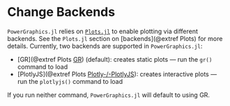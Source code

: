# Change Backends

`PowerGraphics.jl` relies on [`Plots.jl`](https://docs.juliaplots.org/stable/) to enable
plotting via different backends. See the `Plots.jl` section on [backends](@extref Plots)
for more details. Currently, two backends are supported in `PowerGraphics.jl`:

  - [GR](@extref Plots [GR](https://github.com/jheinen/GR.jl)) (default): creates static
    plots — run the `gr()` command to load
  - [PlotlyJS](@extref Plots [Plotly-/-PlotlyJS](https://github.com/spencerlyon2/PlotlyJS.jl)):
    creates interactive plots — run the `plotlyjs()` command to load

If you run neither command, `PowerGraphics.jl` will default to using GR.
